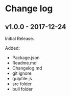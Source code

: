# Change log

## v1.0.0 - 2017-12-24

Initial Release.

Added:
- Package.json
- Readme.md
- Changelog.md 
- git ignore
- gulpfile.js
- src folder
- buil folder
